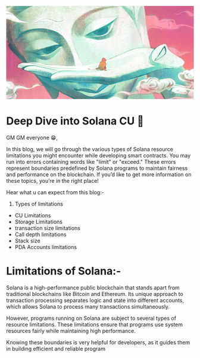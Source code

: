 <img 
  width="1000px" 
  height="250px" 
  src="./images/solana-blog.jpg" 
/>

# Deep Dive into Solana CU 🦀

GM GM everyone 😁,

In this blog, we will go through the various types of Solana resource limitations you might encounter while developing smart contracts. You may run into errors containing words like "limit" or "exceed." These errors represent boundaries predefined by Solana programs to maintain fairness and performance on the blockchain. If you’d like to get more information on these topics, you’re in the right place!

Hear what u can expect from this blog:-

1. Types of limitations

- CU Limitations
- Storage Limitations
- transaction size limitations
- Call depth limitations
- Stack size
- PDA Accounts limitations

# Limitations of Solana:-

Solana is a high-performance public blockchain that stands apart from traditional blockchains like Bitcoin and Ethereum. Its unique approach to transaction processing separates logic and state into different accounts, which allows Solana to process many transactions simultaneously.

However, programs running on Solana are subject to several types of resource limitations. These limitations ensure that programs use system resources fairly while maintaining high performance.

Knowing these boundaries is very helpful for developers, as it guides them in building efficient and reliable program
